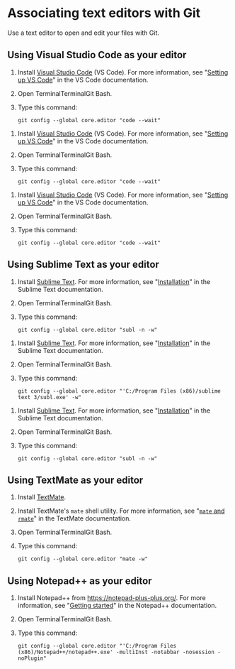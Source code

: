 # Associating text editors with Git

Use a text editor to open and edit your files with Git.

## Using Visual Studio Code as your editor

<div class="ghd-tool mac">

1. Install [Visual Studio Code](https://code.visualstudio.com/) (VS Code). For more information, see "[Setting up VS Code](https://code.visualstudio.com/Docs/setup/setup-overview)" in the VS Code documentation.
1. Open <span class="platform-mac">Terminal</span><span class="platform-linux">Terminal</span><span class="platform-windows">Git Bash</span>.
1. Type this command:

   ```shell
   git config --global core.editor "code --wait"
   ```

</div>

<div class="ghd-tool windows">

1. Install [Visual Studio Code](https://code.visualstudio.com/) (VS Code). For more information, see "[Setting up VS Code](https://code.visualstudio.com/Docs/setup/setup-overview)" in the VS Code documentation.
1. Open <span class="platform-mac">Terminal</span><span class="platform-linux">Terminal</span><span class="platform-windows">Git Bash</span>.
1. Type this command:

   ```shell
   git config --global core.editor "code --wait"
   ```

</div>

<div class="ghd-tool linux">

1. Install [Visual Studio Code](https://code.visualstudio.com/) (VS Code). For more information, see "[Setting up VS Code](https://code.visualstudio.com/Docs/setup/setup-overview)" in the VS Code documentation.
1. Open <span class="platform-mac">Terminal</span><span class="platform-linux">Terminal</span><span class="platform-windows">Git Bash</span>.
1. Type this command:

   ```shell
   git config --global core.editor "code --wait"
   ```

</div>

## Using Sublime Text as your editor

<div class="ghd-tool mac">

1. Install [Sublime Text](https://www.sublimetext.com/). For more information, see "[Installation](https://docs.sublimetext.io/guide/getting-started/installation.html)" in the Sublime Text documentation.
1. Open <span class="platform-mac">Terminal</span><span class="platform-linux">Terminal</span><span class="platform-windows">Git Bash</span>.
1. Type this command:

   ```shell
   git config --global core.editor "subl -n -w"
   ```

</div>

<div class="ghd-tool windows">

1. Install [Sublime Text](https://www.sublimetext.com/). For more information, see "[Installation](https://docs.sublimetext.io/guide/getting-started/installation.html)" in the Sublime Text documentation.
1. Open <span class="platform-mac">Terminal</span><span class="platform-linux">Terminal</span><span class="platform-windows">Git Bash</span>.
1. Type this command:

   ```shell
   git config --global core.editor "'C:/Program Files (x86)/sublime text 3/subl.exe' -w"
   ```

</div>

<div class="ghd-tool linux">

1. Install [Sublime Text](https://www.sublimetext.com/). For more information, see "[Installation](https://docs.sublimetext.io/guide/getting-started/installation.html)" in the Sublime Text documentation.
1. Open <span class="platform-mac">Terminal</span><span class="platform-linux">Terminal</span><span class="platform-windows">Git Bash</span>.
1. Type this command:

   ```shell
   git config --global core.editor "subl -n -w"
   ```

</div>

<div class="ghd-tool mac">

## Using TextMate as your editor

1. Install [TextMate](https://macromates.com/).
1. Install TextMate's `mate` shell utility. For more information, see "[`mate` and `rmate`](https://macromates.com/blog/2011/mate-and-rmate/)" in the TextMate documentation.
1. Open <span class="platform-mac">Terminal</span><span class="platform-linux">Terminal</span><span class="platform-windows">Git Bash</span>.
1. Type this command:

   ```shell
   git config --global core.editor "mate -w"
   ```

</div>

<div class="ghd-tool windows">

## Using Notepad++ as your editor

1. Install Notepad++ from https://notepad-plus-plus.org/. For more information, see "[Getting started](https://npp-user-manual.org/docs/getting-started/)" in the Notepad++ documentation.
1. Open <span class="platform-mac">Terminal</span><span class="platform-linux">Terminal</span><span class="platform-windows">Git Bash</span>.
1. Type this command:

   ```shell
   git config --global core.editor "'C:/Program Files (x86)/Notepad++/notepad++.exe' -multiInst -notabbar -nosession -noPlugin"
   ```

</div>
